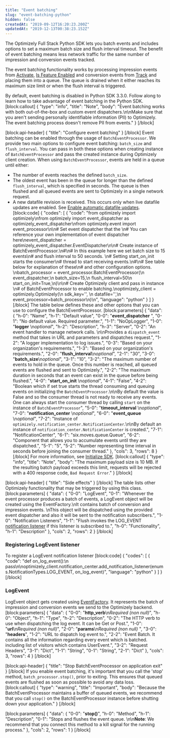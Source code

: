 ```yaml
---
title: "Event batching"
slug: "event-batching-python"
hidden: false
createdAt: "2019-09-12T16:20:23.200Z"
updatedAt: "2019-12-13T00:38:23.152Z"
---
```

The Optimizely Full Stack Python SDK lets you batch events and includes options to set a maximum batch size and flush interval timeout. The benefit of event batching means less network traffic for the same number of impression and conversion events tracked. 

The event batching functionality works by processing impression events from [Activate](doc:activate-python), [Is Feature Enabled](doc:is-feature-enabled-python) and conversion events from [Track](doc:track-python) and placing them into a queue. The queue is drained when it either reaches its maximum size limit or when the flush interval is triggered.

By default, event batching is disabled in Python SDK 3.3.0. Follow along to learn how to take advantage of event batching in the Python SDK.
[block:callout]
{
  "type": "info",
  "title": "Note",
  "body": "Event batching works with both out-of-the-box and custom event dispatchers.\n\nMake sure that you aren't sending personally identifiable information (PII) to Optimizely. The event batching process doesn't remove PII from events."
}
[/block]

[block:api-header]
{
  "title": "Configure event batching"
}
[/block]
Event batching can be enabled through the usage of `BatchEventProcessor`. We provide two main options to configure event batching: `batch_size` and `flush_interval`. You can pass in both these options when creating instance of `BatchEventProcessor` and pass the created instance during Optimizely client creation. When using `BatchEventProcessor`, events are held in a queue until either:
* The number of events reaches the defined `batch_size`.
* The oldest event has been in the queue for longer than the defined `flush_interval`, which is specified in seconds. The queue is then flushed and all queued events are sent to Optimizely in a single network request.
* A new datafile revision is received. This occurs only when live datafile updates are enabled. See [Enable automatic datafile updates](doc:update-datafiles-automatically).
[block:code]
{
  "codes": [
    {
      "code": "from optimizely import optimizely\nfrom optimizely import event_dispatcher as optimizely_event_dispatcher\nfrom optimizely.event import event_processor\n\n# Set event dispatcher that the \n# You can reference your own implementation of event dispatcher here\nevent_dispatcher = optimizely_event_dispatcher.EventDispatcher\n\n# Create instance of BatchEventProcessor.\n#\n# In this example here we set batch size to 15 events\n# and flush interval to 50 seconds. \n# Setting start_on_init starts the consumer\n# thread to start receiving events.\n#\n# See table below for explanation of these\n# and other configuration options.  \nbatch_processor = event_processor.BatchEventProcessor(\n    event_dispatcher,\n    batch_size=15,\n    flush_interval=50\n    start_on_init=True,\n)\n\n# Create Optimizely client and pass in instance \n# of BatchEventProcessor to enable batching.\noptimizely_client = optimizely.Optimizely(\n    sdk_key='<Your SDK Key here>', \n    datafile='<Your datafile here>',\n    event_processor=batch_processor\n)\n",
      "language": "python"
    }
  ]
}
[/block]
The table below defines these and other options that you can use to configure the BatchEventProcessor. 
[block:parameters]
{
  "data": {
    "h-0": "Name",
    "h-1": "Default value",
    "0-0": "**event_dispatcher** ",
    "0-1": "No default value. Required parameter.",
    "1-1": "NoOpLogger",
    "1-0": "**logger** \n*optional*",
    "h-2": "Description",
    "h-3": "Server",
    "0-2": "An event handler to manage network calls. \n\nProvides a `dispatch_event` method that takes in URL and parameters and dispatches request.",
    "1-2": "A logger implementation to log issues.",
    "0-3": "Based on your organization's requirements.",
    "1-3": "Based on your organization's requirements.",
    "2-0": "**flush_interval**\n*optional*",
    "2-1": "30",
    "3-0": "**batch_size**\n*optional*",
    "3-1": "10",
    "3-2": "The maximum number of events to hold in the queue. Once this number is reached, all queued events are flushed and sent to Optimizely.",
    "2-2": "The maximum duration in seconds that an event can exist in the queue before being flushed.",
    "4-0": "**start_on_init** \n*optional*",
    "4-1": "False",
    "4-2": "Boolean which if set true starts the thread consuming and queuing events on initializing the `BatchEventProcessor`.\n\nBy default the value is False and so the consumer thread is not ready to receive any events. One can always start the consumer thread by calling `start` on the instance of `BatchEventProcessor`",
    "5-0": "**timeout_interval** \n*optional*",
    "7-0": "**notification_center** \n*optional*",
    "6-0": "**event_queue** \n*optional*",
    "7-2": "Instance of `optimizely.notification_center.NotificationCenter`.\n\nBy default an instance of `notification_center.NotificationCenter` is created.",
    "7-1": "NotificationCenter",
    "6-1": "six.moves.queue.Queue",
    "6-2": "Component that allows you to accumulate events until they are dispatched.",
    "5-1": "5",
    "5-2": "Number representing time interval in seconds before joining the consumer thread."
  },
  "cols": 3,
  "rows": 8
}
[/block]
For more information, see [Initialize SDK](doc:initialize-sdk-python).
[block:callout]
{
  "type": "info",
  "title": "Note",
  "body": "The maximum payload size is 10 MB. If the resulting batch payload exceeds this limit, requests will be rejected with a 400 response code, `Bad Request Error`."
}
[/block]

[block:api-header]
{
  "title": "Side effects"
}
[/block]
The table lists other Optimizely functionality that may be triggered by using this class.
[block:parameters]
{
  "data": {
    "0-0": "LogEvent",
    "0-1": "Whenever the event processor produces a batch of events, a LogEvent object will be created using the EventFactory.\nIt contains batch of conversion and impression events. \nThis object will be dispatched using the provided event dispatcher and also it will be sent to the notification subscribers.",
    "1-0": "Notification Listeners",
    "1-1": "Flush invokes the LOG_EVENT [notification listener](doc:set-up-notification-listener-python) if this listener is subscribed to.",
    "h-0": "Functionality",
    "h-1": "Description"
  },
  "cols": 2,
  "rows": 2
}
[/block]
### Registering LogEvent listener

To register a LogEvent notification listener
[block:code]
{
  "codes": [
    {
      "code": "def on_log_event():\n  pass\n\noptimizely_client.notification_center.add_notification_listener(enums.NotificationTypes.LOG_EVENT, on_log_event)",
      "language": "python"
    }
  ]
}
[/block]
###  LogEvent

LogEvent object gets created using [EventFactory](https://github.com/optimizely/python-sdk/blob/master/optimizely/event/event_factory.py). It represents the batch of impression and conversion events we send to the Optimizely backend.
[block:parameters]
{
  "data": {
    "0-0": "**http_verb**\n*Required (non null)*",
    "h-0": "Object",
    "h-1": "Type",
    "h-2": "Description",
    "0-2": "The HTTP verb to use when dispatching the log event. It can be Get or Post.",
    "1-0": "**url**\n*Required (non null)*",
    "2-0": "**params**\n*Required (non null)* ",
    "3-0": "**headers**",
    "1-2": "URL to dispatch log event to.",
    "2-2": "Event Batch. It contains all the information regarding every event which is batched. including list of visitors which contains UserEvent.",
    "3-2": "Request Headers",
    "3-1": "Dict",
    "1-1": "String",
    "0-1": "String",
    "2-1": "Dict"
  },
  "cols": 3,
  "rows": 4
}
[/block]

[block:api-header]
{
  "title": "Stop BatchEventProcessor on application exit"
}
[/block]
If you enable event batching, it's important that you call the 'stop' method, `batch_processor.stop()`, prior to exiting. This ensures that queued events are flushed as soon as possible to avoid any data loss.
[block:callout]
{
  "type": "warning",
  "title": "Important",
  "body": "Because the BatchEventProcessor maintains a buffer of queued events, we recommend that you call `stop()` on the BatchEventProcessor instance before shutting down your application."
}
[/block]

[block:parameters]
{
  "data": {
    "0-0": "**stop()**",
    "h-0": "Method",
    "h-1": "Description",
    "0-1": "Stops and flushes the event queue. \n\n**Note**: We recommend that you connect this method to a kill signal for the running process."
  },
  "cols": 2,
  "rows": 1
}
[/block]